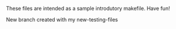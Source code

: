 These files are intended as a sample introdutory makefile. Have fun!

New branch created with my new-testing-files

